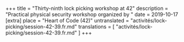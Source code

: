+++
title = "Thirty-ninth lock picking workshop at 42"
description = "Practical physical security workshop organized by "
date = 2019-10-17
[extra]
place = "Heart of Code (42)"
untranslated = "activités/lock-picking/session-42-39.fr.md"
translations = [
    "activités/lock-picking/session-42-39.fr.md"
]
+++
